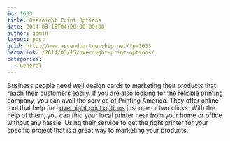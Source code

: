 ```yaml
---
id: 1633
title: Overnight Print Options
date: 2014-03-15T04:20:00+00:00
author: admin
layout: post
guid: http://www.ascendpartnership.net/?p=1633
permalink: /2014/03/15/overnight-print-options/
categories:
  - General
---
```

Business people need well design cards to marketing their products that reach their customers easily. If you are also looking for the reliable printing company, you can avail the service of Printing America. They offer online tool that help find [overnight print options](http://www.printingamerica.com/) just one or two clicks. With the help of them, you can find your local printer near from your home or office without any hassle. Using their service to get the right printer for your specific project that is a great way to marketing your products.